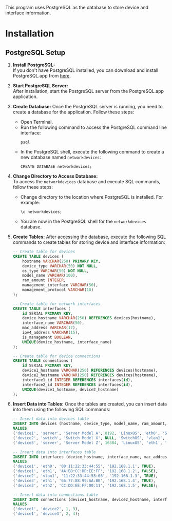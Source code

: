 This program uses PostgreSQL as the database to store device and interface information.

# Installation

## PostgreSQL Setup

1. **Install PostgreSQL:**  
   If you don't have PostgreSQL installed, you can download and install PostgreSQL.app from [here](https://postgresapp.com/).
   
2. **Start PostgreSQL Server:**  
   After installation, start the PostgreSQL server from the PostgreSQL.app application.
   
3. **Create Database:**
   Once the PostgreSQL server is running, you need to create a database for the application. Follow these steps:
   
   - Open Terminal.
   - Run the following command to access the PostgreSQL command line interface:
     ```
     psql
     ```
   - In the PostgreSQL shell, execute the following command to create a new database named `networkdevices`:
     ```
     CREATE DATABASE networkdevices;
     ```

4. **Change Directory to Access Database:**  
   To access the `networkdevices` database and execute SQL commands, follow these steps:

   - Change directory to the location where PostgreSQL is installed. For example:
     ``` 
     \c networkdevices;
     ```
   
   - You are now in the PostgreSQL shell for the `networkdevices` database.

6. **Create Tables:**
   After accessing the database, execute the following SQL commands to create tables for storing device and interface information:

   ```sql
   -- Create table for devices
   CREATE TABLE devices (
       hostname VARCHAR(250) PRIMARY KEY,
       device_type VARCHAR(50) NOT NULL,
       os_type VARCHAR(50) NOT NULL,
       model_name VARCHAR(100),
       ram_amount INTEGER,
       management_interface VARCHAR(50),
       management_protocol VARCHAR(10)
   );

   -- Create table for network interfaces
   CREATE TABLE interfaces (
       id SERIAL PRIMARY KEY,
       device_hostname VARCHAR(250) REFERENCES devices(hostname),
       interface_name VARCHAR(50),
       mac_address VARCHAR(17),
       ipv4_address VARCHAR(15),
       is_management BOOLEAN,
       UNIQUE(device_hostname, interface_name)
   );

   -- Create table for device connections
   CREATE TABLE connections (
       id SERIAL PRIMARY KEY,
       device1_hostname VARCHAR(250) REFERENCES devices(hostname),
       device2_hostname VARCHAR(250) REFERENCES devices(hostname),
       interface1_id INTEGER REFERENCES interfaces(id),
       interface2_id INTEGER REFERENCES interfaces(id),
       UNIQUE(device1_hostname, device2_hostname)
   );

7. **Insert Data into Tables:**
    Once the tables are created, you can insert data into them using the following SQL commands:

    ```sql
    -- Insert data into devices table
    INSERT INTO devices (hostname, device_type, model_name, ram_amount, os_type, management_interface, management_protocol)
    VALUES 
    ('device1', 'server', 'Server Model A', 8192, 'LinuxOS', 'eth0', 'SSH'),
    ('device2', 'switch', 'Switch Model X', NULL, 'SwitchOS', 'vlan1', 'Telnet'),
    ('device3', 'server', 'Server Model Z', 16384, 'LinuxOS', 'eth1', 'Telnet');

    -- Insert data into interfaces table
    INSERT INTO interfaces (device_hostname, interface_name, mac_address, ipv4_address, is_management)
    VALUES 
    ('device1', 'eth0', '00:11:22:33:44:55', '192.168.1.1', TRUE),
    ('device1', 'eth1', 'AA:BB:CC:DD:EE:FF', '192.168.1.2', FALSE),
    ('device2', 'vlan1', '11:22:33:44:55:66', '192.168.1.3', TRUE),
    ('device3', 'eth1', '66:77:88:99:AA:BB', '192.168.1.4', TRUE),
    ('device3', 'eth2', 'CC:DD:EE:FF:00:11', '192.168.1.5', FALSE);
    
    -- Insert data into connections table
    INSERT INTO connections (device1_hostname, device2_hostname, interface1_id, interface2_id)
    VALUES 
    ('device1', 'device2', 1, 3),
    ('device1', 'device3', 2, 4);


